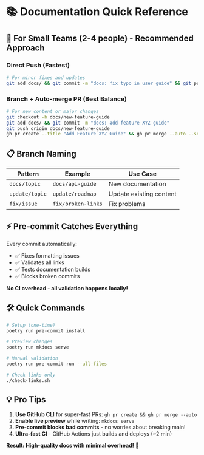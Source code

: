 # 📚 Documentation Quick Reference

## 🚀 For Small Teams (2-4 people) - Recommended Approach

### Direct Push (Fastest)
```bash
# For minor fixes and updates
git add docs/ && git commit -m "docs: fix typo in user guide" && git push
```

### Branch + Auto-merge PR (Best Balance)
```bash
# For new content or major changes
git checkout -b docs/new-feature-guide
git add docs/ && git commit -m "docs: add feature XYZ guide"
git push origin docs/new-feature-guide
gh pr create --title "Add Feature XYZ Guide" && gh pr merge --auto --squash
```

## 📋 Branch Naming

| Pattern | Example | Use Case |
|---------|---------|----------|
| `docs/topic` | `docs/api-guide` | New documentation |
| `update/topic` | `update/roadmap` | Update existing content |
| `fix/issue` | `fix/broken-links` | Fix problems |

## ⚡ Pre-commit Catches Everything

Every commit automatically:
- ✅ Fixes formatting issues
- ✅ Validates all links
- ✅ Tests documentation builds
- ✅ Blocks broken commits

**No CI overhead - all validation happens locally!**

## 🛠️ Quick Commands

```bash
# Setup (one-time)
poetry run pre-commit install

# Preview changes
poetry run mkdocs serve

# Manual validation
poetry run pre-commit run --all-files

# Check links only
./check-links.sh
```

## 💡 Pro Tips

1. **Use GitHub CLI** for super-fast PRs: `gh pr create && gh pr merge --auto`
2. **Enable live preview** while writing: `mkdocs serve`
3. **Pre-commit blocks bad commits** - no worries about breaking main!
4. **Ultra-fast CI** - GitHub Actions just builds and deploys (~2 min)

**Result: High-quality docs with minimal overhead!** 🎉
